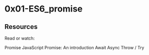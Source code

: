 # 0x01-ES6_promise
## Resources
Read or watch:

Promise
JavaScript Promise: An introduction
Await
Async
Throw / Try
